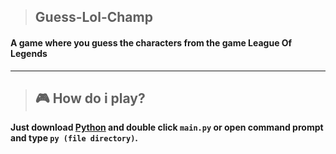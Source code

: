 >## Guess-Lol-Champ
<h4>A game where you guess the characters from the game League Of Legends</h4>

<hr>

>## 🎮 How do i play?
**Just download [Python](https://www.python.org/downloads) and double click `main.py` or open command prompt and type `py (file directory)`.**
